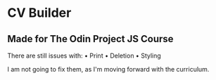 # CV Builder

## Made for The Odin Project JS Course

There are still issues with:
• Print
• Deletion
• Styling

I am not going to fix them, as I'm moving forward with the curriculum.

